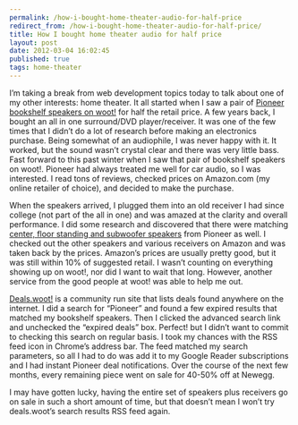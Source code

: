 ```yaml
---
permalink: /how-i-bought-home-theater-audio-for-half-price
redirect_from: /how-i-bought-home-theater-audio-for-half-price/
title: How I bought home theater audio for half price 
layout: post
date: 2012-03-04 16:02:45
published: true
tags: home-theater
---
```



I’m taking a break from web development topics today to talk about one of my other interests: home theater. It all started when I saw a pair of [Pioneer bookshelf speakers on woot!](http://www.woot.com/Blog/ViewEntry.aspx?Id=19729) for half the retail price. A few years back, I bought an all in one surround/DVD player/receiver. It was one of the few times that I didn’t do a lot of research before making an electronics purchase. Being somewhat of an audiophile, I was never happy with it. It worked, but the sound wasn’t crystal clear and there was very little bass. Fast forward to this past winter when I saw that pair of bookshelf speakers on woot!. Pioneer had always treated me well for car audio, so I was interested. I read tons of reviews, checked prices on Amazon.com (my online retailer of choice), and decided to make the purchase.

When the speakers arrived, I plugged them into an old receiver I had since college (not part of the all in one) and was amazed at the clarity and overall performance. I did some research and discovered that there were matching [center, floor standing and subwoofer speakers](http://www.pioneerelectronics.com/PUSA/Home/Home-Theater-Systems/Speaker-Packages/SP-PK51FS) from Pioneer as well. I checked out the other speakers and various receivers on Amazon and was taken back by the prices. Amazon’s prices are usually pretty good, but it was still within 10% of suggested retail. I wasn’t counting on everything showing up on woot!, nor did I want to wait that long. However, another service from the good people at woot! was able to help me out.

[Deals.woot!](http://deals.woot.com/) is a community run site that lists deals found anywhere on the internet. I did a search for “Pioneer” and found a few expired results that matched my bookshelf speakers. Then I clicked the advanced search link and unchecked the “expired deals” box. Perfect! but I didn’t want to commit to checking this search on regular basis. I took my chances with the RSS feed icon in Chrome’s address bar. The feed matched my search parameters, so all I had to do was add it to my Google Reader subscriptions and I had instant Pioneer deal notifications. Over the course of the next few months, every remaining piece went on sale for 40-50% off at Newegg.

I may have gotten lucky, having the entire set of speakers plus receivers go on sale in such a short amount of time, but that doesn’t mean I won’t try deals.woot’s search results RSS feed again.


